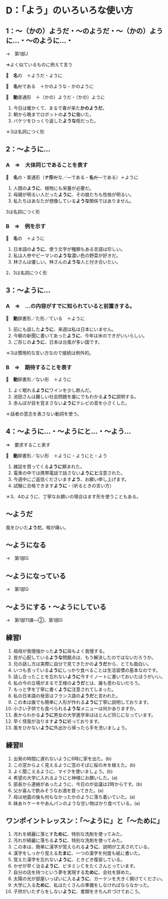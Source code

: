 # D：「よう」のいろいろな使い方

## 1：～（かの）ようだ・～のようだ・～（かの）ように...・～のように...・
→　第1部J

⇒よく似ているものに例えて言う

🔗　**名**の　＋ようだ・ように

🔗　**名**~~だ~~である　＋かのような・かのように

🔗　**動**普通形　＋（かの）ようだ・（かの）ように

1. 今日は暖かくて、まるで春が来た**かのようだ**。
2. 朝から晩までロボットの**ように**働いた。
3. バケツをひっくり返した**ような**雨だった。

＊3は名詞につく形

## 2：～ように...

### A　⇒　大体同じであることを表す

🔗　**名**の・普通形（**ナ形**~~だ~~な／—である・**名**~~だ~~—である）＋ように

1. 人間の**ように**、植物にも栄養が必要だ。
2. 母親が明るい人だった**ように**、その娘たちも性格が明るい。
3. 私たちはあなたが想像している**ような**関係ではありません。

3は名詞につく形

### B　⇒　例を示す

🔗　**名**の　＋ように

1. 日本語の**ように**、使う文字が種類もある言語は珍しい。
2. 私は人参やピーマンの**ような**濃い色の野菜が好きだ。
3. 林さんは優しい。林さんの**ような**人と付き合いたい。

2、3は名詞につく形

## 3：～ように...

### A　⇒　...の内容がすでに知られていると前置きする。

🔗　**動**辞書形／た形／ている　＋ように

1. 前にも話した**ように**、来週は私は日本にいません。
2. 今朝の新聞に書いてあった**ように**、今年は米のできがいいらしい。
3. ご存じの**ように**、日本は台風が多い国です。

＊3は慣用的な言い方なので接続は例外的。

### B　⇒　期待することを表す

🔗　**動**辞書形／ない形　＋ように

1. よく眠れる**ように**ワインを少し飲んだ。
2. 池田さんは難しい社会問題を誰にでもわかる**ように**説明する。
3. 赤んぼが目を覚まさない**ように**テレビの音を小さくした。

＊話者の意志を表さない動詞を使う。

## 4：～ように...・～ようにと...・～よう...

⇒　要求すること表す

🔗　**動**辞書形／ない形　＋ように・ようにと・よう

1. 雑誌を買ってくる**ように**頼まれた。
2. 電車の中では携帯電話で話さない**ようにと**注意された。
3. 今週中にご返信くださいます**よう**、お願い申し上げます。
4. 試験に合格できます**ように**・（祈るときの言い方）

＊3、4のように、丁寧なお願いの場合はます形を使うこともある。

## ～ようだ

風をひいた**ようだ**。喉が痛い。

## ～ようになる　
→　第1部G

## ～ようになっている
→　第1部G

## ～ようにする・～ようにしている
→　第1部11課—➁、第1部G

## 練習Ⅰ

1. 祖母が我慢強かった**ように**母もよく我慢する。
2. 皆が心配している**ような**問題点は、もう解決したのではないだろうか。
3. 兄の話し方は実際に自分で見てきたかの**ようだ**から、とても面白い。
4. いつも言っている**ように**しっかり食べることは生活習慣の基本なのです。
5. 話し合ったことを忘れない**ように**今すぐノートに書いておいたほうがいい。
6. 私の今の立場がまるで王様の**ようだ**とは、誰も思わないだろう。
7. もっと字を丁寧に書く**ように**注意されてしまった。
8. 私の日本語の発音はフランス語の**ようだ**と言われた。
9. この本は誰でも簡単に人形が作れる**ように**丁寧に説明しております。
10. 小さい子供でも食べられる**ような**メニューは何かありますか。
11. 表からわかる**ように**男女の大学進学率はほとんど同じになっています。
12. 早く怪我が治ります**ように**祈っております。
13. 風をひかない**ように**外出から帰ったら手を洗いましょう。

## 練習Ⅱ

1. 出発の時間に遅れないように6時に家を出た。(b)
2. この窓からよく見えるように窓のそばに桜の木を植えた。(b)
3. よく聞こえるように、マイクを使いましょう。(b)
4. 希望の大学に入れるようにと神様にお願いした。(a)
5. 部長から連絡があったように、今日のが会議は2時からです。(b)
6. 父か喜んで飲みそうなお酒を買ってきた。(a)
7. 母は地震の後も何もなかったかのように落ち着いていた。(a)
8. 妹あｈケーキやあんパンのような甘い物ばかり食べている。(a)

## ワンポイントレッスン：「～ように」と「～ために」

1. 汚れを綺麗に落とす**ために**、特別な洗剤を使ってみた。
2. 汚れが綺麗に落ちる**ように**、特別な洗剤を使ってみた。
3. この本は、簡単に漢字が覚えられる**ように**、説明が工夫されている。
4. 漢字をしっかり覚える**たまに**、一つの漢字を何度も紙に書いた。
5. 覚えた漢字を忘れない**ように**、ときどき復習している。
6. かぜが早く治る**ように**、ビタミンＣをたくさんとっています。
7. 自分の店を持つという夢を実現する**ために**、会社を辞めた。
8. 太陽の光が部屋いっぱいに入る**ように**、カーテンを大きく開けてください。
9. 大学に入る**ために**、私はたくさんの準備をしなければならなかった。
10. 子供がいたずらをしない**ように**、書類をきちん片づけておこう。